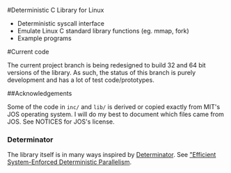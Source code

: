 
#Deterministic C Library for Linux

 * Deterministic syscall interface
 * Emulate Linux C standard library functions (eg. mmap, fork)
 * Example programs

#Current code

The current project branch is being redesigned to build 32 and 64 bit versions
of the library. As such, the status of this branch is purely development and
has a lot of test code/prototypes.

##Acknowledgements

Some of the code in `inc/` and `lib/` is derived or copied exactly from MIT's
JOS operating system. I will do my best to document which files came from JOS.
See NOTICES for JOS's license.

### Determinator
The library itself is in many ways inspired by
[Determinator](https://github.com/bford/Determinator). See ["Efficient
System-Enforced Deterministic Parallelism](
http://static.usenix.org/event/osdi10/tech/full_papers/Aviram.pdf).

